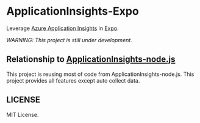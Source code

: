 # ApplicationInsights-Expo

Leverage [Azure Application Insights](https://azure.microsoft.com/documentation/articles/app-insights-overview/) in [Expo](https://expo.io/).

*WARNING: This project is still under development.*

## Relationship to [ApplicationInsights-node.js](https://github.com/Microsoft/ApplicationInsights-node.js)

This project is reusing most of code from ApplicationInsights-node.js. This project provides all features except auto collect data.

## LICENSE

MIT License.
